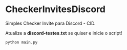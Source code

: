 # CheckerInvitesDiscord

Simples Checker Invite para Discord - CID.

Atualize a **discord-testes.txt** se quiser e inicie o script!

```
python main.py
```
